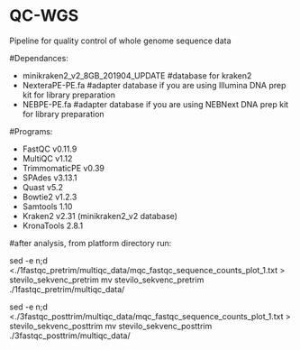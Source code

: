 # QC-WGS
Pipeline for quality control of whole genome sequence data 

#Dependances: 

- minikraken2_v2_8GB_201904_UPDATE #database for kraken2
- NexteraPE-PE.fa #adapter database if you are using Illumina DNA prep kit for library preparation 
- NEBPE-PE.fa #adapter database if you are using NEBNext DNA prep kit for library preparation

#Programs:

- FastQC v0.11.9
- MultiQC v1.12
- TrimmomaticPE v0.39
- SPAdes v3.13.1
- Quast v5.2
- Bowtie2 v1.2.3
- Samtools 1.10
- Kraken2 v2.31 (minikraken2_v2 database)
- KronaTools 2.8.1

#after analysis, from platform directory run:

sed -e n\;d <./1fastqc_pretrim/multiqc_data/mqc_fastqc_sequence_counts_plot_1.txt > stevilo_sekvenc_pretrim
mv stevilo_sekvenc_pretrim ./1fastqc_pretrim/multiqc_data/

sed -e n\;d <./3fastqc_posttrim/multiqc_data/mqc_fastqc_sequence_counts_plot_1.txt > stevilo_sekvenc_posttrim
mv stevilo_sekvenc_posttrim ./3fastqc_posttrim/multiqc_data/

